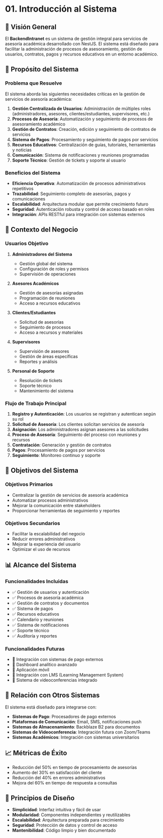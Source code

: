 # 01. Introducción al Sistema

## 📖 Visión General

El **BackendIntranet** es un sistema de gestión integral para servicios de asesoría académica desarrollado con NestJS. El sistema está diseñado para facilitar la administración de procesos de asesoramiento, gestión de usuarios, contratos, pagos y recursos educativos en un entorno académico.

## 🎯 Propósito del Sistema

### Problema que Resuelve

El sistema aborda las siguientes necesidades críticas en la gestión de servicios de asesoría académica:

1. **Gestión Centralizada de Usuarios**: Administración de múltiples roles (administradores, asesores, clientes/estudiantes, supervisores, etc.)
2. **Procesos de Asesoría**: Automatización y seguimiento de procesos de asesoramiento académico
3. **Gestión de Contratos**: Creación, edición y seguimiento de contratos de servicios
4. **Sistema de Pagos**: Procesamiento y seguimiento de pagos por servicios
5. **Recursos Educativos**: Centralización de guías, tutoriales, herramientas y noticias
6. **Comunicación**: Sistema de notificaciones y reuniones programadas
7. **Soporte Técnico**: Gestión de tickets y soporte al usuario

### Beneficios del Sistema

- **Eficiencia Operativa**: Automatización de procesos administrativos repetitivos
- **Trazabilidad**: Seguimiento completo de asesorías, pagos y comunicaciones
- **Escalabilidad**: Arquitectura modular que permite crecimiento futuro
- **Seguridad**: Autenticación robusta y control de acceso basado en roles
- **Integración**: APIs RESTful para integración con sistemas externos

## 🏢 Contexto del Negocio

### Usuarios Objetivo

1. **Administradores del Sistema**
   - Gestión global del sistema
   - Configuración de roles y permisos
   - Supervisión de operaciones

2. **Asesores Académicos**
   - Gestión de asesorías asignadas
   - Programación de reuniones
   - Acceso a recursos educativos

3. **Clientes/Estudiantes**
   - Solicitud de asesorías
   - Seguimiento de procesos
   - Acceso a recursos y materiales

4. **Supervisores**
   - Supervisión de asesores
   - Gestión de áreas específicas
   - Reportes y análisis

5. **Personal de Soporte**
   - Resolución de tickets
   - Soporte técnico
   - Mantenimiento del sistema

### Flujo de Trabajo Principal

1. **Registro y Autenticación**: Los usuarios se registran y autentican según su rol
2. **Solicitud de Asesoría**: Los clientes solicitan servicios de asesoría
3. **Asignación**: Los administradores asignan asesores a las solicitudes
4. **Proceso de Asesoría**: Seguimiento del proceso con reuniones y recursos
5. **Contratación**: Generación y gestión de contratos
6. **Pagos**: Procesamiento de pagos por servicios
7. **Seguimiento**: Monitoreo continuo y soporte

## 🎯 Objetivos del Sistema

### Objetivos Primarios

- Centralizar la gestión de servicios de asesoría académica
- Automatizar procesos administrativos
- Mejorar la comunicación entre stakeholders
- Proporcionar herramientas de seguimiento y reportes

### Objetivos Secundarios

- Facilitar la escalabilidad del negocio
- Reducir errores administrativos
- Mejorar la experiencia del usuario
- Optimizar el uso de recursos

## 📊 Alcance del Sistema

### Funcionalidades Incluidas

- ✅ Gestión de usuarios y autenticación
- ✅ Procesos de asesoría académica
- ✅ Gestión de contratos y documentos
- ✅ Sistema de pagos
- ✅ Recursos educativos
- ✅ Calendario y reuniones
- ✅ Sistema de notificaciones
- ✅ Soporte técnico
- ✅ Auditoría y reportes

### Funcionalidades Futuras

- 🔄 Integración con sistemas de pago externos
- 🔄 Dashboard analítico avanzado
- 🔄 Aplicación móvil
- 🔄 Integración con LMS (Learning Management System)
- 🔄 Sistema de videoconferencias integrado

## 🔗 Relación con Otros Sistemas

El sistema está diseñado para integrarse con:

- **Sistemas de Pago**: Procesadores de pago externos
- **Plataformas de Comunicación**: Email, SMS, notificaciones push
- **Sistemas de Almacenamiento**: Backblaze B2 para documentos
- **Sistemas de Videoconferencia**: Integración futura con Zoom/Teams
- **Sistemas Académicos**: Integración con sistemas universitarios

## 📈 Métricas de Éxito

- Reducción del 50% en tiempo de procesamiento de asesorías
- Aumento del 30% en satisfacción del cliente
- Reducción del 40% en errores administrativos
- Mejora del 60% en tiempo de respuesta a consultas

## 🎨 Principios de Diseño

- **Simplicidad**: Interfaz intuitiva y fácil de usar
- **Modularidad**: Componentes independientes y reutilizables
- **Escalabilidad**: Arquitectura preparada para crecimiento
- **Seguridad**: Protección de datos y control de acceso
- **Mantenibilidad**: Código limpio y bien documentado
